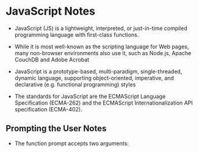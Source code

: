# JavaScript Notes

- JavaScript (JS) is a lightweight, interpreted, or just-in-time compiled programming language with first-class functions.

- While it is most well-known as the scripting language for Web pages, many non-browser environments also use it, such as Node.js, Apache CouchDB and Adobe Acrobat

- JavaScript is a prototype-based, multi-paradigm, single-threaded, dynamic language, supporting object-oriented, imperative, and declarative (e.g. functional programming) styles

- The standards for JavaScript are the ECMAScript Language Specification (ECMA-262) and the ECMAScript Internationalization API specification (ECMA-402).

## Prompting the User Notes

- The function prompt accepts two arguments: 
